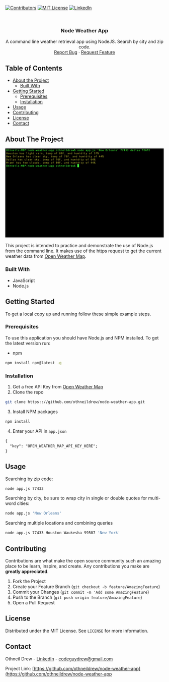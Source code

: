 <!-- PROJECT SHIELDS -->
[![Contributors][contributors-shield]]()
[![MIT License][license-shield]][license-url]
[![LinkedIn][linkedin-shield]][linkedin-url]



<!-- PROJECT LOGO -->
<br />
<p align="center">
  <h3 align="center">Node Weather App</h3>

  <p align="center">
    A command line weather retrieval app using NodeJS. Search by city and zip code.
    <br />
    <a href="https://github.com/othneildrew/node-weather-app/issues">Report Bug</a>
    ·
    <a href="https://github.com/othneildrew/node-weather-app/issues">Request Feature</a>
  </p>
</p>



<!-- TABLE OF CONTENTS -->
## Table of Contents

* [About the Project](#about-the-project)
  * [Built With](#built-with)
* [Getting Started](#getting-started)
  * [Prerequisites](#prerequisites)
  * [Installation](#installation)
* [Usage](#usage)
* [Contributing](#contributing)
* [License](#license)
* [Contact](#contact)



<!-- ABOUT THE PROJECT -->
## About The Project

[![Product Name Screen Shot][product-screenshot]](https://www.othneildrew.com)

This project is intended to practice and demonstrate the use of Node.js from the command line. It makes use of the https request to get the current weather data from [Open Weather Map](https://openweathermap.org/api).

### Built With

* JavaScript
* Node.js



<!-- GETTING STARTED -->
## Getting Started

To get a local copy up and running follow these simple example steps.

### Prerequisites

To use this application you should have Node.js and NPM installed. To get the latest version run:
* npm
```sh
npm install npm@latest -g
```

### Installation

1. Get a free API Key from [Open Weather Map](https://openweathermap.org/api)
2. Clone the repo
```sh
git clone https:://github.com/othneildrew/node-weather-app.git
```
3. Install NPM packages
```sh
npm install
```
4. Enter your API in `app.json`
```JS
{
  "key": "OPEN_WEATHER_MAP_API_KEY_HERE";
}
```



<!-- USAGE EXAMPLES -->
## Usage

Searching by zip code:
```sh
node app.js 77433
```

Searching by city, be sure to wrap city in single or double quotes for multi-word cities:
```sh
node app.js 'New Orleans'
```

Searching multiple locations and combining queries
```sh
node app.js 77433 Houston Waukesha 99507 'New York'
```



<!-- CONTRIBUTING -->
## Contributing

Contributions are what make the open source community such an amazing place to be learn, inspire, and create. Any contributions you make are **greatly appreciated**.

1. Fork the Project
2. Create your Feature Branch (`git checkout -b feature/AmazingFeature`)
3. Commit your Changes (`git commit -m 'Add some AmazingFeature`)
4. Push to the Branch (`git push origin feature/AmazingFeature`)
5. Open a Pull Request



<!-- LICENSE -->
## License

Distributed under the MIT License. See `LICENSE` for more information.



<!-- CONTACT -->
## Contact

Othneil Drew - [LinkedIn](https://linkedin.com/in/othneildrew) - codeguydrew@gmail.com

Project Link: [https://github.com/othneildrew/node-weather-app](https://github.com/othneildrew/node-weather-app





<!-- MARKDOWN LINKS & IMAGES -->
[contributors-shield]: https://img.shields.io/badge/contributors-1-orange.svg?style=flat-square
[license-shield]: https://img.shields.io/badge/license-MIT-blue.svg?style=flat-square
[license-url]: https://github.com/othneildrew/node-weather-app/blob/master/LICENSE
[linkedin-shield]: https://img.shields.io/badge/-LinkedIn-black.svg?style=flat-square&logo=linkedin&colorB=555
[linkedin-url]: https://linkedin.com/in/othneildrew
[product-screenshot]: ./node-weather-app.png
